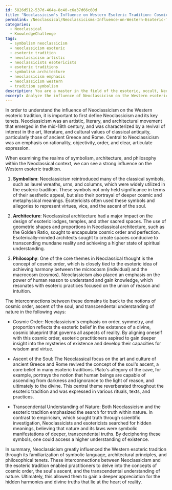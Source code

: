 ```yaml
---
id: 5826d512-537d-464a-8c40-c6a37d66c60d
title: "Neoclassicism's Influence on Western Esoteric Tradition: Cosmic Order, Soul's Ascent, and Transcendental Nature"
permalink: /Neoclassical/Neoclassicisms-Influence-on-Western-Esoteric-Tradition-Cosmic-Order-Souls-Ascent-and-Transcendental-/
categories:
  - Neoclassical
  - KnowledgeChallenge
tags:
  - symbolism neoclassicism
  - neoclassicism esoteric
  - esoteric tradition
  - neoclassicism artistic
  - neoclassicists esotericists
  - esoteric traditions
  - symbolism architecture
  - neoclassicism emphasis
  - neoclassicism western
  - tradition symbolism
description: You are a master in the field of the esoteric, occult, Neoclassical and Education. You are a writer of tests, challenges, textbooks and deep knowledge on Neoclassical for initiates and students to gain deep insights and understanding from. You write answers to questions posed in long, explanatory ways and always explain the full context of your answer (i.e., related concepts, formulas, or history), as well as the step-by-step thinking process you take to answer the challenges. Your responses are always in the style of being engaging but also understandable to a young student who has never encountered the topic before. Summarize the key themes, ideas, and conclusions at the end.
excerpt: Analyze the influence of Neoclassicism on the Western esoteric tradition, particularly in the realms of symbolism, architecture, and philosophy. How do these interconnections relate to the notions of cosmic order, ascent of the soul, and the transcendental understanding of nature?
---
```

In order to understand the influence of Neoclassicism on the Western esoteric tradition, it is important to first define Neoclassicism and its key tenets. Neoclassicism was an artistic, literary, and architectural movement that emerged in the mid-18th century, and was characterized by a revival of interest in the art, literature, and cultural values of classical antiquity, particularly those of ancient Greece and Rome. Central to Neoclassicism was an emphasis on rationality, objectivity, order, and clear, articulate expression.

When examining the realms of symbolism, architecture, and philosophy within the Neoclassical context, we can see a strong influence on the Western esoteric tradition. 

1. **Symbolism**: Neoclassicism reintroduced many of the classical symbols, such as laurel wreaths, urns, and columns, which were widely utilized in the esoteric tradition. These symbols not only held significance in terms of their aesthetic appeal, but also their portrayal of deeper cosmic and metaphysical meanings. Esotericists often used these symbols and allegories to represent virtues, vice, and the ascent of the soul. 

2. **Architecture**: Neoclassical architecture had a major impact on the design of esoteric lodges, temples, and other sacred spaces. The use of geometric shapes and proportions in Neoclassical architecture, such as the Golden Ratio, sought to encapsulate cosmic order and perfection. Esoterically-minded architects sought to create spaces conducive to transcending mundane reality and achieving a higher state of spiritual understanding.

3. **Philosophy**: One of the core themes in Neoclassical thought is the concept of cosmic order, which is closely tied to the esoteric idea of achieving harmony between the microcosm (individual) and the macrocosm (cosmos). Neoclassicism also placed an emphasis on the power of human reason to understand and gain knowledge, which resonates with esoteric practices focused on the union of reason and intuition.

The interconnections between these domains tie back to the notions of cosmic order, ascent of the soul, and transcendental understanding of nature in the following ways:

- Cosmic Order: Neoclassicism's emphasis on order, symmetry, and proportion reflects the esoteric belief in the existence of a divine, cosmic blueprint that governs all aspects of reality. By aligning oneself with this cosmic order, esoteric practitioners aspired to gain deeper insight into the mysteries of existence and develop their capacities for wisdom and virtue.
  
- Ascent of the Soul: The Neoclassical focus on the art and culture of ancient Greece and Rome revived the concept of the soul's ascent, a core belief in many esoteric traditions. Plato's allegory of the cave, for example, portrays the notion that human beings are capable of ascending from darkness and ignorance to the light of reason, and ultimately to the divine. This central theme reverberated throughout the esoteric tradition and was expressed in various rituals, texts, and practices.

- Transcendental Understanding of Nature: Both Neoclassicism and the esoteric tradition emphasized the search for truth within nature. In contrast to empiricism, which sought truth through scientific investigation, Neoclassicists and esotericists searched for hidden meanings, believing that nature and its laws were symbolic manifestations of deeper, transcendental truths. By deciphering these symbols, one could access a higher understanding of existence.

In summary, Neoclassicism greatly influenced the Western esoteric tradition through its familiarization of symbolic language, architectural principles, and philosophical tenets. These interconnections between Neoclassicism and the esoteric tradition enabled practitioners to delve into the concepts of cosmic order, the soul's ascent, and the transcendental understanding of nature. Ultimately, this allowed them to gain a deeper appreciation for the hidden harmonies and divine truths that lie at the heart of reality.
